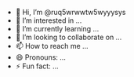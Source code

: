 - 👋 Hi, I’m @ruq5wrwwtw5wyyysys
- 👀 I’m interested in ...
- 🌱 I’m currently learning ...
- 💞️ I’m looking to collaborate on ...
- 📫 How to reach me ...
- 😄 Pronouns: ...
- ⚡ Fun fact: ...

<!---
ruq5wrwwtw5wyyysys/ruq5wrwwtw5wyyysys is a ✨ special ✨ repository because its `README.md` (this file) appears on your GitHub profile.
You can click the Preview link to take a look at your changes.
--->
